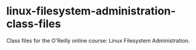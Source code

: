# linux-filesystem-administration-class-files

Class files for the O'Reilly online course: Linux Filesystem Administration.
